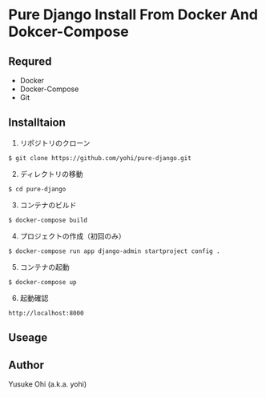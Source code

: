 # Pure Django Install From Docker And Dokcer-Compose

## Requred

* Docker
* Docker-Compose
* Git

## Installtaion

1. リポジトリのクローン

`$
git clone https://github.com/yohi/pure-django.git
`

2. ディレクトリの移動  

`$
cd pure-django
`

3. コンテナのビルド

`$
docker-compose build
`

4. プロジェクトの作成（初回のみ）

`$
docker-compose run app django-admin startproject config .
`

5. コンテナの起動

`$
docker-compose up
`

6. 起動確認

`
http://localhost:8000
`

## Useage

## Author
Yusuke Ohi (a.k.a. yohi)
